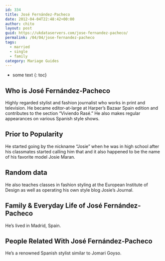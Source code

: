 ```yaml
---
id: 334
title: José Fernández-Pacheco
date: 2012-04-04T22:48:42+00:00
author: chito
layout: post
guid: https://ukdataservers.com/jose-fernandez-pacheco/
permalink: /04/04/jose-fernandez-pacheco  
tags:
  - married
  - single
  - family
category: Mariage Guides
---
```


* some text
{: toc}


## Who is  José Fernández-Pacheco
                  
                  
                  
Highly regarded stylist and fashion journalist who works in print and television. He became editor-at-large at Harper&#8217;s Bazaar Spain edition and contributes to the section &#8220;Viviendo Rasé.&#8221; He also makes regular appearances on various Spanish style shows.
                  
                
                
                
## Prior to Popularity 
                  
                  
                  
He started going by the nickname &#8220;Josie&#8221; when he was in high school after his classmates started calling him that and it also happened to be the name of his favorite model Josie Maran.
                  
                
                
                
## Random data 
                  
                  
                  
He also teaches classes in fashion styling at the European Institute of Design as well as operating his own style blog Josie&#8217;s Journal. 
                  
                
                
                
## Family & Everyday Life of José Fernández-Pacheco
                  
                  
                  
He&#8217;s lived in Madrid, Spain. 
                  
                
                
                
## People Related With  José Fernández-Pacheco
                  
                  
                  
He&#8217;s a renowned Spanish stylist similar to Jomari Goyso.
                  
                
              
            
          
          
          
    
    
  
